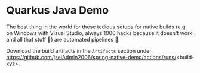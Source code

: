 # Quarkus Java Demo

The best thing in the world for these tedious setups for native builds (e.g. on Windows with Visual Studio, always 1000 hacks because it doesn't work and all that stuff 🤬) are automated pipelines 🚀.

Download the build artifacts in the `Artifacts` section under https://github.com/jzelAdmin2006/spring-native-demo/actions/runs/<build-xyz\>.
